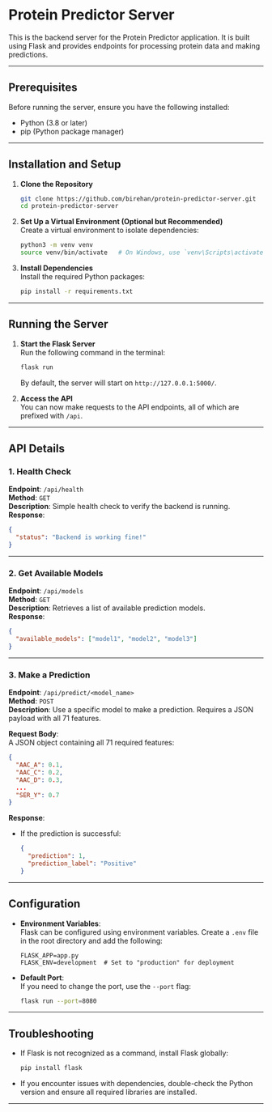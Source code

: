 # Protein Predictor Server

This is the backend server for the Protein Predictor application. It is built using Flask and provides endpoints for processing protein data and making predictions.

---

## Prerequisites

Before running the server, ensure you have the following installed:

- Python (3.8 or later)
- pip (Python package manager)

---

## Installation and Setup

1. **Clone the Repository**  
   ```bash
   git clone https://github.com/birehan/protein-predictor-server.git
   cd protein-predictor-server
   ```

2. **Set Up a Virtual Environment (Optional but Recommended)**  
   Create a virtual environment to isolate dependencies:  
   ```bash
   python3 -m venv venv
   source venv/bin/activate   # On Windows, use `venv\Scripts\activate`
   ```

3. **Install Dependencies**  
   Install the required Python packages:  
   ```bash
   pip install -r requirements.txt
   ```

---

## Running the Server

1. **Start the Flask Server**  
   Run the following command in the terminal:  
   ```bash
   flask run
   ```

   By default, the server will start on `http://127.0.0.1:5000/`.

2. **Access the API**  
   You can now make requests to the API endpoints, all of which are prefixed with `/api`.

---

## API Details

### 1. Health Check  
**Endpoint**: `/api/health`  
**Method**: `GET`  
**Description**: Simple health check to verify the backend is running.  
**Response**:  
```json
{
  "status": "Backend is working fine!"
}
```

---

### 2. Get Available Models  
**Endpoint**: `/api/models`  
**Method**: `GET`  
**Description**: Retrieves a list of available prediction models.  
**Response**:  
```json
{
  "available_models": ["model1", "model2", "model3"]
}
```

---

### 3. Make a Prediction  
**Endpoint**: `/api/predict/<model_name>`  
**Method**: `POST`  
**Description**: Use a specific model to make a prediction. Requires a JSON payload with all 71 features.  

**Request Body**:  
A JSON object containing all 71 required features:  
```json
{
  "AAC_A": 0.1,
  "AAC_C": 0.2,
  "AAC_D": 0.3,
  ...
  "SER_Y": 0.7
}
```

**Response**:  

- If the prediction is successful:  
  ```json
  {
    "prediction": 1,
    "prediction_label": "Positive"
  }
  ```

---

## Configuration

- **Environment Variables**:  
  Flask can be configured using environment variables. Create a `.env` file in the root directory and add the following:  
  ```env
  FLASK_APP=app.py
  FLASK_ENV=development  # Set to "production" for deployment
  ```

- **Default Port**:  
  If you need to change the port, use the `--port` flag:  
  ```bash
  flask run --port=8080
  ```

---

## Troubleshooting

- If Flask is not recognized as a command, install Flask globally:  
  ```bash
  pip install flask
  ```
- If you encounter issues with dependencies, double-check the Python version and ensure all required libraries are installed.

---

